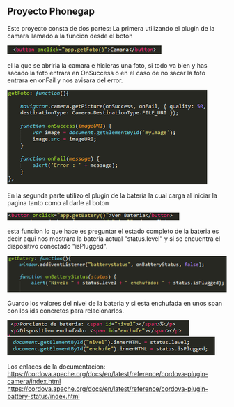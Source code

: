 <h2>Proyecto Phonegap</h2>

Este proyecto consta de dos partes:
La primera utilizando el plugin de la camara llamado a la funcion desde el boton

![alt text](https://github.com/ChristianSantamaria/Proyecto_Phonegap/blob/master/FotosReadme/Captura.PNG)

el la que se abriria la camara e hicieras una foto, si todo va bien y has sacado la foto entrara en OnSuccess o en el caso de 
no sacar la foto entrara en onFail y nos avisara del error.

![alt text](https://github.com/ChristianSantamaria/Proyecto_Phonegap/blob/master/FotosReadme/Captura2.PNG)

En la segunda parte utilizo el plugin de la bateria la cual carga al iniciar la pagina tanto como al darle al boton

![alt text](https://github.com/ChristianSantamaria/Proyecto_Phonegap/blob/master/FotosReadme/Captura3.PNG)

esta funcion lo que hace es preguntar el estado completo de la bateria es decir aqui nos mostrara la bateria actual "status.level" y si se encuentra el dispositivo conectado "isPlugged".

![alt text](https://github.com/ChristianSantamaria/Proyecto_Phonegap/blob/master/FotosReadme/Captura4.PNG)

Guardo los valores del nivel de la bateria y si esta enchufada en unos span con los ids concretos para relacionarlos.

![alt text](https://github.com/ChristianSantamaria/Proyecto_Phonegap/blob/master/FotosReadme/Captura5.PNG)
![alt text](https://github.com/ChristianSantamaria/Proyecto_Phonegap/blob/master/FotosReadme/Captura6.PNG)

Los enlaces de la documentacion:
https://cordova.apache.org/docs/en/latest/reference/cordova-plugin-camera/index.html
https://cordova.apache.org/docs/en/latest/reference/cordova-plugin-battery-status/index.html
